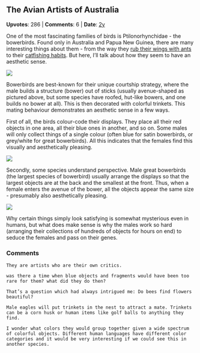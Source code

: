 ## The Avian Artists of Australia
    
**Upvotes**: 286 | **Comments**: 6 | **Date**: [2y](https://www.quora.com/Do-animals-monkeys-dolphins-dogs-etc-have-their-own-sense-of-what-is-physically-beautiful-and-what-is-ugly/answer/Gary-Meaney)

One of the most fascinating families of birds is Ptilonorhynchidae - the bowerbirds. Found only in Australia and Papua New Guinea, there are many interesting things about them - from the way they [rub their wings with ants](https://en.wikipedia.org/wiki/Anting_(bird_activity)#History "en.wikipedia.org") to their [catfishing habits](https://www.digitalspy.com/tv/a816683/planet-earth-bird-catfished-heart-david-attenborough-narrates/ "www.digitalspy.com"). But here, I’ll talk about how they seem to have an aesthetic sense.

![](https://qph.fs.quoracdn.net/main-qimg-fcab61c5c2ba976bc1c5b9bf15d4cfd8-lq)

Bowerbirds are best-known for their unique courtship strategy, where the male builds a structure (bower) out of sticks (usually avenue-shaped as pictured above, but some species have roofed, hut-like bowers, and one builds no bower at all). This is then decorated with colorful trinkets. This mating behaviour demonstrates an aesthetic sense in a few ways.

First of all, the birds colour-code their displays. They place all their red objects in one area, all their blue ones in another, and so on. Some males will only collect things of a single colour (often blue for satin bowerbirds, or grey/white for great bowerbirds). All this indicates that the females find this visually and aesthetically pleasing.

![](https://qph.fs.quoracdn.net/main-qimg-4d969704127095518a40b87e142da727-lq)

Secondly, some species understand perspective. Male great bowerbirds (the largest species of bowerbird) usually arrange the displays so that the largest objects are at the back and the smallest at the front. Thus, when a female enters the avenue of the bower, all the objects appear the same size - presumably also aesthetically pleasing.

![](https://qph.fs.quoracdn.net/main-qimg-b4a2c5893d8c00fe8431b76fad0ae707-lq)

Why certain things simply look satisfying is somewhat mysterious even in humans, but what does make sense is why the males work so hard (arranging their collections of hundreds of objects for hours on end) to seduce the females and pass on their genes.

### Comments

```
They are artists who are their own critics.
```

```
was there a time when blue objects and fragments would have been too rare for them? what did they do then?
```

```
That’s a question which had always intrigued me: Do bees find flowers beautiful?
```

```
Male eagles will put trinkets in the nest to attract a mate. Trinkets can be a corn husk or human items like golf balls to anything they find.
```

```
I wonder what colors they would group together given a wide spectrum of colorful objects. Different human languages have different color categories and it would be very interesting if we could see this in another species.
```

